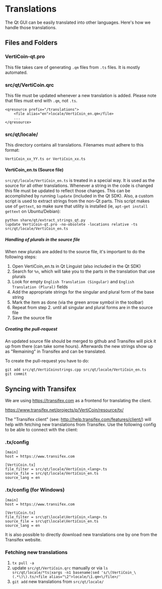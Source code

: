 Translations
============

The Qt GUI can be easily translated into other languages. Here's how we
handle those translations.

Files and Folders
-----------------

### VertiCoin-qt.pro

This file takes care of generating `.qm` files from `.ts` files. It is mostly
automated.

### src/qt/VertiCoin.qrc

This file must be updated whenever a new translation is added. Please note that
files must end with `.qm`, not `.ts`.

    <qresource prefix="/translations">
        <file alias="en">locale/VertiCoin_en.qm</file>
        ...
    </qresource>

### src/qt/locale/

This directory contains all translations. Filenames must adhere to this format:

    VertiCoin_xx_YY.ts or VertiCoin_xx.ts

#### VertiCoin_en.ts (Source file)

`src/qt/locale/VertiCoin_en.ts` is treated in a special way. It is used as the
source for all other translations. Whenever a string in the code is changed
this file must be updated to reflect those changes. This can be accomplished
by running `lupdate` (included in the Qt SDK). Also, a custom script is used
to extract strings from the non-Qt parts. This script makes use of `gettext`,
so make sure that utility is installed (ie, `apt-get install gettext` on 
Ubuntu/Debian):

    python share/qt/extract_strings_qt.py
    lupdate VertiCoin-qt.pro -no-obsolete -locations relative -ts src/qt/locale/VertiCoin_en.ts
    
##### Handling of plurals in the source file

When new plurals are added to the source file, it's important to do the following steps:

1. Open VertiCoin_en.ts in Qt Linguist (also included in the Qt SDK)
2. Search for `%n`, which will take you to the parts in the translation that use plurals
3. Look for empty `English Translation (Singular)` and `English Translation (Plural)` fields
4. Add the appropriate strings for the singular and plural form of the base string
5. Mark the item as done (via the green arrow symbol in the toolbar)
6. Repeat from step 2. until all singular and plural forms are in the source file
7. Save the source file

##### Creating the pull-request

An updated source file should be merged to github and Transifex will pick it
up from there (can take some hours). Afterwards the new strings show up as "Remaining"
in Transifex and can be translated.

To create the pull-request you have to do:

    git add src/qt/VertiCoinstrings.cpp src/qt/locale/VertiCoin_en.ts
    git commit

Syncing with Transifex
----------------------

We are using https://transifex.com as a frontend for translating the client.

https://www.transifex.net/projects/p/VertiCoin/resource/tx/

The "Transifex client" (see: http://help.transifex.com/features/client/)
will help with fetching new translations from Transifex. Use the following
config to be able to connect with the client:

### .tx/config

    [main]
    host = https://www.transifex.com

    [VertiCoin.tx]
    file_filter = src/qt/locale/VertiCoin_<lang>.ts
    source_file = src/qt/locale/VertiCoin_en.ts
    source_lang = en
    
### .tx/config (for Windows)

    [main]
    host = https://www.transifex.com

    [VertiCoin.tx]
    file_filter = src\qt\locale\VertiCoin_<lang>.ts
    source_file = src\qt\locale\VertiCoin_en.ts
    source_lang = en

It is also possible to directly download new translations one by one from the Transifex website.

### Fetching new translations

1. `tx pull -a`
2. update `src/qt/VertiCoin.qrc` manually or via
   `ls src/qt/locale/*ts|xargs -n1 basename|sed 's/\(VertiCoin_\(.*\)\).ts/<file alias="\2">locale/\1.qm<\/file>/'`
3. `git add` new translations from `src/qt/locale/`
